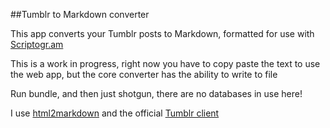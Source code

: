 ##Tumblr to Markdown converter

This app converts your Tumblr posts to Markdown, formatted for use with [Scriptogr.am](http://scriptogr.am)

This is a work in progress, right now you have to copy paste the text to use the web app, but the core converter has the ability to write to file

Run bundle, and then just shotgun, there are no databases in use here!

I use [html2markdown](https://github.com/29decibel/html2markdown) and the official [Tumblr client](https://github.com/tumblr/tumblr_client)